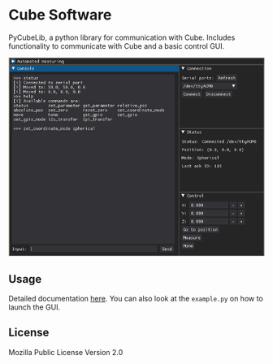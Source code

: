 # Cube Software

PyCubeLib, a python library for communication with Cube.
Includes functionality to communicate with Cube and a basic control GUI.

![gui](screenshot.png)

## Usage

Detailed documentation [here](https://xpecak.pages.fi.muni.cz/cube/docs).
You can also look at the `example.py` on how to launch the GUI.

## License

Mozilla Public License Version 2.0